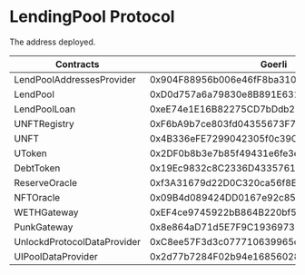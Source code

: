 # LendingPool Protocol

The address deployed.

<table><thead><tr><th width="272.3333333333333">Contracts</th><th width="247">Goerli</th><th>Ethereum</th></tr></thead><tbody><tr><td>LendPoolAddressesProvider</td><td>0x904F88956b006e46fF8ba3102f154f00b5A78070</td><td>0xE6cd031FB0D9A79FD8CD3035B9228F78ff459B07</td></tr><tr><td>LendPool</td><td>0xD0d757a6a79830e8B891E631577c92dFcDd7fC15</td><td>0xFC7f036a8FB66D031675239413F9179A82932a53</td></tr><tr><td>LendPoolLoan</td><td>0xeE74e1E16B82275CD7bDdb27dd67d92018B322ee</td><td>0x00da789CEBF4A0da965FbcB9e4d72F1A15c67Eb6</td></tr><tr><td>UNFTRegistry</td><td>0xF6bA9b7ce803fd04355673F782FA719A19c902Fb</td><td>0x255f25335662c88Fcc7deC402cADf2f4f0E08300</td></tr><tr><td>UNFT</td><td>0x4B336eFE7299042305f0c39C7B44049df22e2f99</td><td>0x1014BBC1ED63CC49e6118769D412E715A1cEbCD8</td></tr><tr><td>UToken</td><td>0x2DF0b8b3e7b85f49431e6fe3e4f6Df63E76FEd49</td><td>0x94B1010EAF40edA5080936B224F4618B67735807</td></tr><tr><td>DebtToken</td><td>0x19Ec9832c8C2336D43357615E1A5cbd7dFCe8510</td><td>0xBFf0af4f649f8a1d8420FcDD0D405dDDE89C8851</td></tr><tr><td>ReserveOracle</td><td>0xf3A31679d22D0C320ca56f8E4bcE2274e34BF93A</td><td>0x2954B6ce3E9788e2A6dE603358918f2eb067AABa</td></tr><tr><td>NFTOracle</td><td>0x09B4d089424DD0167e92c850300417C343d84C7C</td><td>0xed1a46EBE904dD6562f5F20A515009752Fb5bAdE</td></tr><tr><td>WETHGateway</td><td>0xEF4ce9745922bB864B220bf58DE24153307810DE</td><td>0x66CD472E4404D0C62d7068b4D69e28D5Ed6C32c2</td></tr><tr><td>PunkGateway</td><td>0x8e864aD71d5E7F9C193697362e68a532CC7A0086</td><td>0x2540b104310EFa795DE0a9247Ba3942b71385251</td></tr><tr><td>UnlockdProtocolDataProvider</td><td>0xC8ee57F3d3c077710639965c554716bcb458c8f3</td><td>0x93fd3eB6e8A3aeDc50b5fdF1C0Ee6aE621BB3Cec</td></tr><tr><td>UIPoolDataProvider</td><td>0x2d77b7284F02b94e168560284220e0Ab56fCAB09</td><td>0xD726b93865393fb3B345C66Da3EB5999B5aC4754</td></tr></tbody></table>
